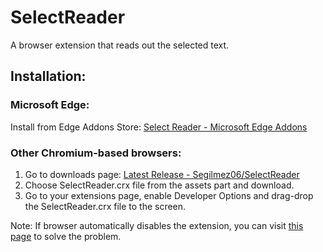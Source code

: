 # SelectReader
A browser extension that reads out the selected text.

## Installation:

### Microsoft Edge:
Install from Edge Addons Store: [Select Reader - Microsoft Edge Addons](https://microsoftedge.microsoft.com/addons/detail/selectreader/jkckfgkbdenicbejhidflkkbbmgngfog)

### Other Chromium-based browsers:
1) Go to downloads page: [Latest Release - Segilmez06/SelectReader](https://github.com/Segilmez06/SelectReader/releases/latest)
2) Choose SelectReader.crx file from the assets part and download.
3) Go to your extensions page, enable Developer Options and drag-drop the SelectReader.crx file to the screen.

Note: If browser automatically disables the extension, you can visit [this page](https://techjourney.net/chrome-edge-disables-crx-installed-extensions-workarounds-to-turn-on/) to solve the problem.
